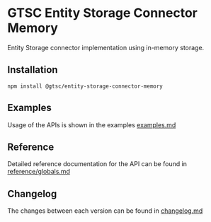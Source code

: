 # GTSC Entity Storage Connector Memory

Entity Storage connector implementation using in-memory storage.

## Installation

```shell
npm install @gtsc/entity-storage-connector-memory
```

## Examples

Usage of the APIs is shown in the examples [examples.md](examples.md)

## Reference

Detailed reference documentation for the API can be found in [reference/globals.md](reference/globals.md)

## Changelog

The changes between each version can be found in [changelog.md](changelog.md)
